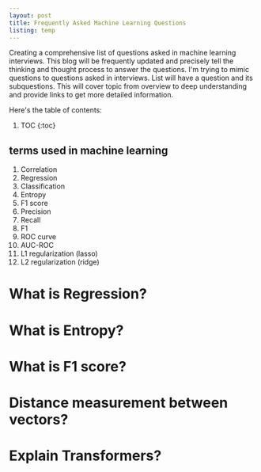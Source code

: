 ```yaml
---
layout: post
title: Frequently Asked Machine Learning Questions
listing: temp
---
```


Creating a comprehensive list of questions asked in machine learning interviews. This blog will be frequently updated and precisely tell the thinking and thought process to answer the questions. I'm trying to mimic questions to questions asked in interviews. List will have a question and its subquestions. This will cover topic from overview to deep understanding and provide links to get more detailed information. 


Here's the table of contents:

1. TOC
{:toc}

## terms used in machine learning

1. Correlation
1. Regression
1. Classification
1. Entropy
1. F1 score
1. Precision
1. Recall
1. F1 
1. ROC curve
1. AUC-ROC
1. L1 regularization (lasso)
1. L2 regularization (ridge)


# What is Regression?




# What is Entropy?

# What is F1 score?

# Distance measurement between vectors? 

# Explain Transformers?


[^1]: This is a footnote.
